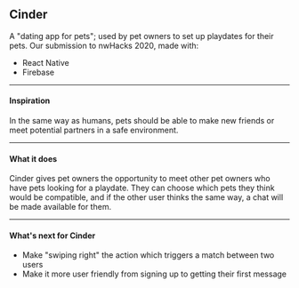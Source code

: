 ## Cinder 
A "dating app for pets"; used by pet owners to set up playdates for their pets. 
Our submission to nwHacks 2020, made with:
* React Native
* Firebase
_____
#### Inspiration 
In the same way as humans, pets should be able to make new friends or meet potential partners in a safe environment. 
____
#### What it does
Cinder gives pet owners the opportunity to meet other pet owners who have pets looking for a playdate. They can choose which pets they think would be compatible, and if the other user thinks the same way, a chat will be made available for them. 
____
#### What's next for Cinder
* Make "swiping right" the action which triggers a match between two users
* Make it more user friendly from signing up to getting their first message
